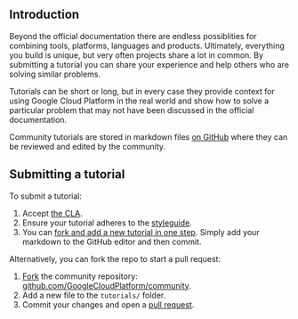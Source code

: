 ## Introduction

Beyond the official documentation there are endless possiblities for combining
tools, platforms, languages and products. Ultimately, everything you build is
unique, but very often projects share a lot in common. By submitting a tutorial
you can share your experience and help others who are solving similar problems.

Tutorials can be short or long, but in every case they provide context for
using Google Cloud Platform in the real world and show how to solve a particular
problem that may not have been discussed in the official documentation.

Community tutorials are stored in markdown files [on GitHub][github] where they
can be reviewed and edited by the community.

## Submitting a tutorial

To submit a tutorial:

1. Accept [the CLA][cla].
1. Ensure your tutorial adheres to the [styleguide][styleguide].
1. You can [fork and add a new tutorial in one step][fork_quick]. Simply add your
markdown to the GitHub editor and then commit.

Alternatively, you can fork the repo to start a pull request:

1. [Fork][fork_how] the community repository: [github.com/GoogleCloudPlatform/community]().
1. Add a new file to the `tutorials/` folder.
1. Commit your changes and open a [pull request][pr].

[github]: https://github.com/GoogleCloudPlatform/community
[cla]: /community/github#contributor_license_agreements
[styleguide]: /community/styleguide
[fork_how]: https://help.github.com/articles/fork-a-repo/
[pr]: https://help.github.com/articles/using-pull-requests/
[fork_quick]: https://github.com/GoogleCloudPlatform/community/new/master/tutorials
